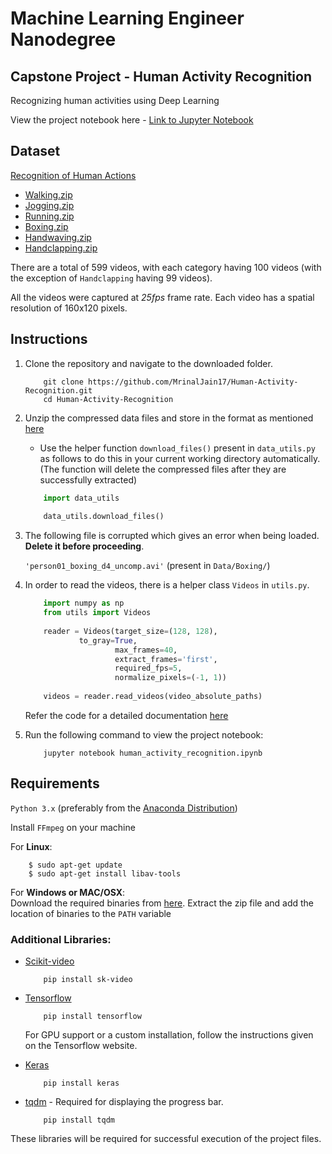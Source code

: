 # Machine Learning Engineer Nanodegree

## Capstone Project - Human Activity Recognition
Recognizing human activities using Deep Learning

View the project notebook here - [Link to Jupyter Notebook](http://nbviewer.jupyter.org/github/MrinalJain17/Human-Activity-Recognition/blob/master/human_activity_recognition.ipynb)

## Dataset
[Recognition of Human Actions](http://www.nada.kth.se/cvap/actions/)

- [Walking.zip](http://www.nada.kth.se/cvap/actions/walking.zip)
- [Jogging.zip](http://www.nada.kth.se/cvap/actions/jogging.zip)
- [Running.zip](http://www.nada.kth.se/cvap/actions/running.zip)
- [Boxing.zip](http://www.nada.kth.se/cvap/actions/boxing.zip)
- [Handwaving.zip](http://www.nada.kth.se/cvap/actions/handwaving.zip)
- [Handclapping.zip](http://www.nada.kth.se/cvap/actions/handclapping.zip)

There are a total of 599 videos, with each category having 100 videos (with the exception of `Handclapping` having 99 videos).

All the videos were captured at *25fps* frame rate. Each video has a spatial resolution of 160x120 pixels.

## Instructions
1. Clone the repository and navigate to the downloaded folder.

	```
		git clone https://github.com/MrinalJain17/Human-Activity-Recognition.git
		cd Human-Activity-Recognition
	```
2. Unzip the compressed data files and store in the format as mentioned [here](https://github.com/MrinalJain17/Machine-Learning-Nanodegree/blob/master/capstone_proposal/Directory%20Structure%20for%20Data.txt)
	- Use the helper function `download_files()` present in `data_utils.py` as follows to do this in your current working directory automatically. (The function will delete the compressed files after they are successfully extracted)

	```python
		import data_utils
		
		data_utils.download_files()
	```
3. The following file is corrupted which gives an error when being loaded. **Delete it before proceeding**.

	`'person01_boxing_d4_uncomp.avi'` (present in `Data/Boxing/`)
	
4. In order to read the videos, there is a helper class `Videos` in `utils.py`.

	```python
		import numpy as np
		from utils import Videos
		
		reader = Videos(target_size=(128, 128), 
				to_gray=True, 
                		max_frames=40, 
                		extract_frames='first', 
                		required_fps=5, 
                		normalize_pixels=(-1, 1))
		
		videos = reader.read_videos(video_absolute_paths)
	```
	Refer the code for a detailed documentation [here](https://github.com/MrinalJain17/Human-Activity-Recognition/blob/master/utils.py#L17)

5. Run the following command to view the project notebook:
	
	```
		jupyter notebook human_activity_recognition.ipynb
	```

## Requirements
`Python 3.x` (preferably from the [Anaconda Distribution](https://www.anaconda.com/download/))

Install `FFmpeg` on your machine

For **Linux**:

		$ sudo apt-get update
		$ sudo apt-get install libav-tools

For **Windows or MAC/OSX**:  
Download the required binaries from [here](https://www.ffmpeg.org/download.html). Extract the zip file and add the location of binaries to the `PATH` variable

### Additional Libraries:

- [Scikit-video](http://www.scikit-video.org/stable/)

	```
		pip install sk-video
	```

- [Tensorflow](https://www.tensorflow.org/install/)

	```
		pip install tensorflow
	```
	For GPU support or a custom installation, follow the instructions given on the Tensorflow website.

- [Keras](https://keras.io/#installation)

	```
		pip install keras
	```
- [tqdm](https://pypi.python.org/pypi/tqdm#installation) - Required for displaying the progress bar.

	```
		pip install tqdm
	```

These libraries will be required for successful execution of the project files.
